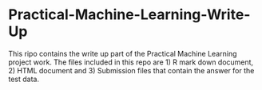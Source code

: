 # Practical-Machine-Learning-Write-Up

This ripo contains the write up part of the Practical Machine Learning project work. The files included in this repo are 1) R mark down document, 2) HTML document and 3) Submission files that contain the answer for the test data. 

